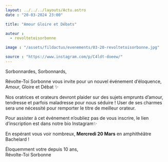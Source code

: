 ```yaml
---
layout: ../../../layouts/Actu.astro
date : "20-03-2024 23:00"

title: "Amour Gloire et Débats"

auteur :
  - revoltetoisorbonne

image : "/assets/fildactus/evenements/03-20-revoltetoisorbonne.jpg"

source : "https://www.instagram.com/p/C4ldt-doeew/"
---
```


Sorbonnardes, Sorbonnards,

Révolte-Toi Sorbonne vous invite pour un nouvel événement d’éloquence,  
Amour, Gloire et Débat ✨

Nos oratrices et orateurs devront plaider sur des sujets emprunts d’amour, tendresse et parfois maladresse pour nous séduire ! User de ses charmes sera une nécessité pour remporter le titre de meilleur orateur.

Pour assister à cet événement n’oubliez pas de vous inscrire, le lien d’inscription est dans notre bio Instagram✨

En espérant vous voir nombreux, __Mercredi 20 Mars__ en amphithéâtre Bachelard !

Éloquemment votre depuis 10 ans,  
Révolte-Toi Sorbonne